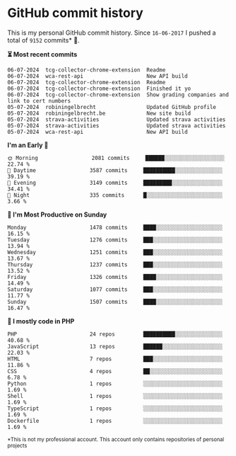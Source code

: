 # GitHub commit history
This is my personal GitHub commit history. Since <!--START_SECTION:first-commit-date-->`16-06-2017`<!--END_SECTION:first-commit-date--> I pushed a total of <!--START_SECTION:total-commit-count-->`9152`<!--END_SECTION:total-commit-count--> commits* 🎉.

<!--START_SECTION:most-recent-commits-->
**⏳ Most recent commits**
                                        
```text
06-07-2024  tcg-collector-chrome-extension  Readme
06-07-2024  wca-rest-api                    New API build
06-07-2024  tcg-collector-chrome-extension  Readme
06-07-2024  tcg-collector-chrome-extension  Finished it yo
06-07-2024  tcg-collector-chrome-extension  Show grading companies and link to cert numbers
05-07-2024  robiningelbrecht                Updated GitHub profile
05-07-2024  robiningelbrecht.be             New site build
05-07-2024  strava-activities               Updated strava activities
05-07-2024  strava-activities               Updated strava activities
05-07-2024  wca-rest-api                    New API build
```
<!--END_SECTION:most-recent-commits-->  

<!--START_SECTION:commits-per-day-time-->
**I&#039;m an Early 🐤**

```text
🌞 Morning                 2081 commits     ██████░░░░░░░░░░░░░░░░░░░   22.74 %
🌆 Daytime                 3587 commits     ██████████░░░░░░░░░░░░░░░   39.19 %
🌃 Evening                 3149 commits     █████████░░░░░░░░░░░░░░░░   34.41 %
🌙 Night                   335 commits      █░░░░░░░░░░░░░░░░░░░░░░░░   3.66 %
```
<!--END_SECTION:commits-per-day-time-->  

<!--START_SECTION:commits-per-weekday-->
**📅 I&#039;m Most Productive on Sunday**

```text
Monday                    1478 commits     ████░░░░░░░░░░░░░░░░░░░░░   16.15 %
Tuesday                   1276 commits     ███░░░░░░░░░░░░░░░░░░░░░░   13.94 %
Wednesday                 1251 commits     ███░░░░░░░░░░░░░░░░░░░░░░   13.67 %
Thursday                  1237 commits     ███░░░░░░░░░░░░░░░░░░░░░░   13.52 %
Friday                    1326 commits     ████░░░░░░░░░░░░░░░░░░░░░   14.49 %
Saturday                  1077 commits     ███░░░░░░░░░░░░░░░░░░░░░░   11.77 %
Sunday                    1507 commits     ████░░░░░░░░░░░░░░░░░░░░░   16.47 %
```
<!--END_SECTION:commits-per-weekday-->  

<!--START_SECTION:repos-per-language-->
**💬 I mostly code in PHP**

```text
PHP                       24 repos         ██████████░░░░░░░░░░░░░░░   40.68 %
JavaScript                13 repos         ██████░░░░░░░░░░░░░░░░░░░   22.03 %
HTML                      7 repos          ███░░░░░░░░░░░░░░░░░░░░░░   11.86 %
CSS                       4 repos          ██░░░░░░░░░░░░░░░░░░░░░░░   6.78 %
Python                    1 repos          ░░░░░░░░░░░░░░░░░░░░░░░░░   1.69 %
Shell                     1 repos          ░░░░░░░░░░░░░░░░░░░░░░░░░   1.69 %
TypeScript                1 repos          ░░░░░░░░░░░░░░░░░░░░░░░░░   1.69 %
Dockerfile                1 repos          ░░░░░░░░░░░░░░░░░░░░░░░░░   1.69 %
```
<!--END_SECTION:repos-per-language-->  

<sub>*This is not my professional account. This account only contains repositories of personal projects</sub>
